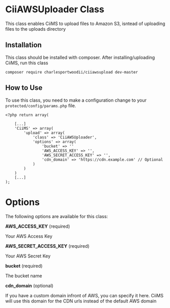 # CiiAWSUploader Class

This class enables CiiMS to upload files to Amazon S3, isntead of uploading files to the uploads directory

## Installation

This class should be installed with composer. After installing/uploading CiiMS, run this class

```
composer require charlesportwoodii/ciiawsupload dev-master
```

## How to Use

To use this class, you need to make a configuration change to your ```protected/config/params.php``` file.

```
<?php return array(

	[...]
	'CiiMS' => array(
		'upload' => array(
			'class' => 'CiiAWSUploader',
			'options' => array(
				'bucket' => ''
				'AWS_ACCESS_KEY' => '',
				'AWS_SECRET_ACCESS_KEY' => '',
				'cdn_domain' => 'https://cdn.example.com' // Optional
			)
		)
	)
	[...]
);
```

# Options

The following options are available for this class:

__AWS_ACCESS_KEY__ (required)

Your AWS Access Key

__AWS_SECRET_ACCESS_KEY__ (required)

Your AWS Secret Key

__bucket__ (required)

The bucket name

__cdn_domain__ (optional)

If you have a custom domain infront of AWS, you can specify it here. CiiMS will use this domain for the CDN urls instead of the default AWS domain
